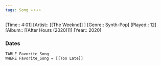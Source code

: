 ```yaml
---
tags: Song ⭐⭐⭐⭐ 
---
```

[Time:: 4:01]
[Artist:: [[The Weeknd]] ]
[Genre:: Synth-Pop]
[Played:: 12]
[Album:: [[After Hours (2020)]]]
[Year:: 2020]
### Dates
````dataview
TABLE Favorite_Song
WHERE Favorite_Song = [[Too Late]]
````